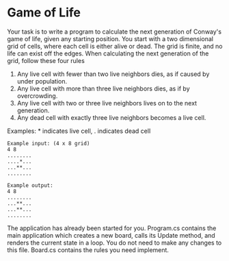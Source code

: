 # Game of Life

Your task is to write a program to calculate the next generation of Conway's game of life, given any starting position. You start with a two dimensional grid of cells, where each cell is either alive or dead. The grid is finite, and no life can exist off the edges. When calculating the next generation of the grid, follow these four rules

1. Any live cell with fewer than two live neighbors dies, as if caused by under population.
2. Any live cell with more than three live neighbors dies, as if by overcrowding.
3. Any live cell with two or three live neighbors lives on to the next generation.
4. Any dead cell with exactly three live neighbors becomes a live cell.


Examples: * indicates live cell, . indicates dead cell

```
Example input: (4 x 8 grid)
4 8
........
....*...
...**...
........

Example output:
4 8
........
...**...
...**...
........
```

The application has already been started for you. Program.cs contains the main application which creates a new board, calls its Update method, and renders the current state in a loop.  You do not need to make any changes to this file. Board.cs contains the rules you need implement.

